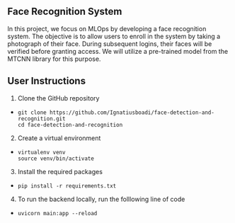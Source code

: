 ## Face Recognition System

In this project, we focus on MLOps by developing a face recognition system. The objective is to allow users to enroll in the system by taking a photograph of their face. During subsequent logins, their faces will be verified before granting access. We will utilize a pre-trained model from the MTCNN library for this purpose.

## User Instructions
1. Clone the GitHub repository
-     git clone https://github.com/Ignatiusboadi/face-detection-and-recognition.git
      cd face-detection-and-recognition

2. Create a virtual environment
-     virtualenv venv
      source venv/bin/activate

3. Install the required packages
-     pip install -r requirements.txt

4. To run the backend locally, run the folllowing line of code
-     uvicorn main:app --reload
<!-- 
 ### Deployment
  * API Development with FAST API
  * In the main.py file, we have API endpoints for user enrollment, login, updates, deletions, and face recognition. Run the API using Uvicorn:
  * uvicorn main:app --reload
  * Copy this (http://127.0.0.1:8000/docs), open your browser and paste it.
### Docker
- Ensure you have Docker installed, you can install it from [here](https://docs.docker.com/desktop/?_gl=1*wtu5yy*_gcl_au*MTcwMDA1NDUzMi4xNzI4MTI3ODE0*_ga*MzI4MDQwOTk1LjE3MjcyODA5OTg.*_ga_XJWPQMJYHQ*MTcyODEyNzc4Ny4zLjEuMTcyODEyNzgxNC4zMy4wLjA.).
  * Build the docker image and run the docker container.
    
    docker build -t face-recognition-system .  (copy and paste up to the dot)
    
    docker run -d -p 8000:8000 face-recognition-system
  * Open (http://localhost:8000) on your browser to access the FastAPI application.
 ### Data Versioning
 - Data versioning with DVC
   * Install [DVC](https://dvc.org/doc/install), if not yet installed.
  
     dvc init
   * Track data files assuming your dataset is in a folder named data.
     
     dvc add data/
   * Push data to a remote storage
     
     dvc remote add -d myremote <remote_storage_url>  #the remote storage could be AWS, GCP, Azure etc
     
     dvc push
 ### Frontend with Plotly Dash
- It provides an easy way to create a frontend interface for users to interact with the brain tumour segmentation service. We chose Plotly Dash as it is a powerful framework that's well-suited for data visualizations given that we will be using image data.
  * Create a plotly dash script, e.g app.py
  * Run the Plotly Dash application
    
    pip install dash
    
    python app.py
    
 * After running the command, you will see an output ( http://127.0.0.1:8050/ or http://localhost:8050/ ).
 * Open your browser and paste the URL to access the dash application.
 -->
